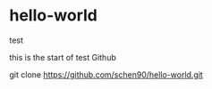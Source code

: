 # hello-world
test

this is the start of test Github

git clone https://github.com/schen90/hello-world.git